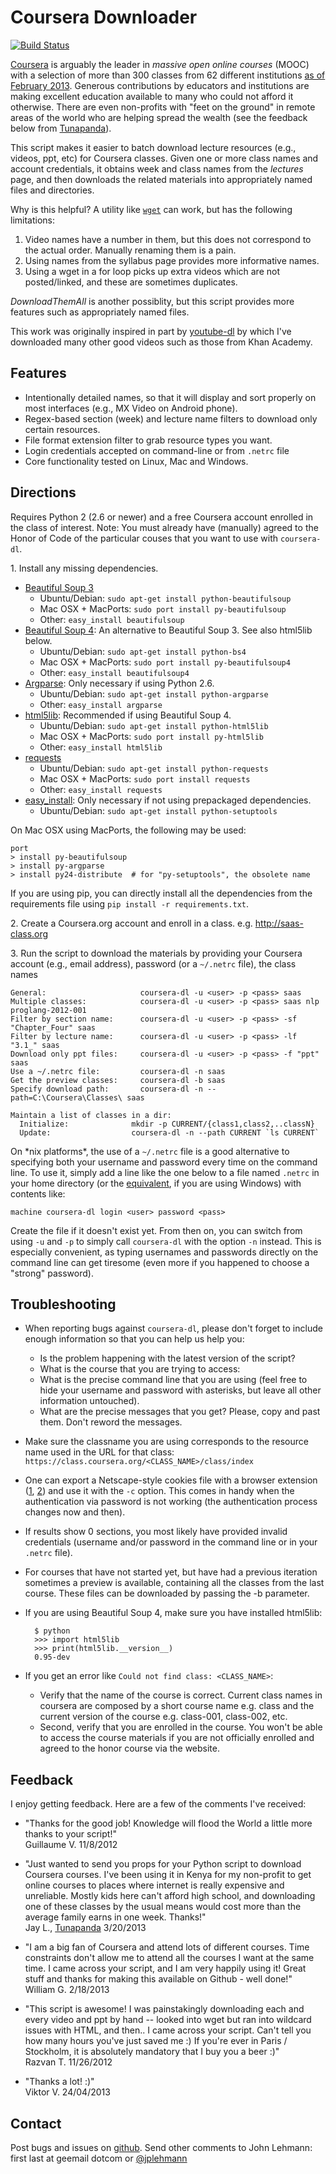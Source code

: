 Coursera Downloader
===================

[![Build Status](https://travis-ci.org/jplehmann/coursera.png?branch=master)](https://travis-ci.org/jplehmann/coursera)

[Coursera][1] is arguably the leader in *massive open online courses* (MOOC)
with a selection of more than 300 classes from 62 different institutions [as of
February 2013][13]. Generous contributions by educators and institutions are
making excellent education available to many who could not afford it otherwise.
There are even non-profits with "feet on the ground" in remote areas of the
world who are helping spread the wealth (see the feedback below from [Tunapanda][14]).

This script makes it easier to batch download lecture resources (e.g., videos, ppt,
etc) for Coursera classes.  Given one or more class names and account credentials,
it obtains week and class names from the *lectures* page, and then downloads
the related materials into appropriately named files and directories.

Why is this helpful?  A utility like [`wget`][2] can work, but has the
following limitations:

1. Video names have a number in them, but this does not correspond to the
   actual order.  Manually renaming them is a pain.
2. Using names from the syllabus page provides more informative names.
3. Using a wget in a for loop picks up extra videos which are not
   posted/linked, and these are sometimes duplicates.

*DownloadThemAll* is another possiblity, but this script provides more features such
as appropriately named files.

This work was originally inspired in part by [youtube-dl][3] by which
I've downloaded many other good videos such as those from Khan Academy.


Features
--------

  * Intentionally detailed names, so that it will display and sort properly
    on most interfaces (e.g., MX Video on Android phone).
  * Regex-based section (week) and lecture name filters to download only
    certain resources.
  * File format extension filter to grab resource types you want.
  * Login credentials accepted on command-line or from `.netrc` file
  * Core functionality tested on Linux, Mac and Windows.


Directions
----------

Requires Python 2 (2.6 or newer) and a free Coursera account enrolled in
the class of interest.  Note: You must already have (manually) agreed to
the Honor of Code of the particular couses that you want to use with
`coursera-dl`.

1\. Install any missing dependencies.

  * [Beautiful Soup 3][4]
    - Ubuntu/Debian: `sudo apt-get install python-beautifulsoup`
    - Mac OSX + MacPorts: `sudo port install py-beautifulsoup`
    - Other: `easy_install beautifulsoup`
  * [Beautiful Soup 4][5]: An alternative to Beautiful Soup 3. See also
    html5lib below.
    - Ubuntu/Debian: `sudo apt-get install python-bs4`
    - Mac OSX + MacPorts: `sudo port install py-beautifulsoup4`
    - Other: `easy_install beautifulsoup4`
  * [Argparse][6]: Only necessary if using Python 2.6.
    - Ubuntu/Debian: `sudo apt-get install python-argparse`
    - Other: `easy_install argparse`
  * [html5lib][15]: Recommended if using Beautiful Soup 4.
    - Ubuntu/Debian: `sudo apt-get install python-html5lib`
    - Mac OSX + MacPorts: `sudo port install py-html5lib`
    - Other: `easy_install html5lib`
  * [requests][16]
    - Ubuntu/Debian: `sudo apt-get install python-requests`
    - Mac OSX + MacPorts: `sudo port install requests`
    - Other: `easy_install requests`
  * [easy_install][7]: Only necessary if not using prepackaged dependencies.
    - Ubuntu/Debian: `sudo apt-get install python-setuptools`

On Mac OSX using MacPorts, the following may be used:

    port
    > install py-beautifulsoup
    > install py-argparse
    > install py24-distribute  # for "py-setuptools", the obsolete name

If you are using pip, you can directly install all the dependencies from the
requirements file using `pip install -r requirements.txt`.

2\. Create a Coursera.org account and enroll in a class.
e.g. http://saas-class.org

3\. Run the script to download the materials by providing your Coursera
account (e.g., email address), password (or a `~/.netrc` file), the class names

    General:                     coursera-dl -u <user> -p <pass> saas
    Multiple classes:            coursera-dl -u <user> -p <pass> saas nlp proglang-2012-001
    Filter by section name:      coursera-dl -u <user> -p <pass> -sf "Chapter_Four" saas
    Filter by lecture name:      coursera-dl -u <user> -p <pass> -lf "3.1_" saas
    Download only ppt files:     coursera-dl -u <user> -p <pass> -f "ppt" saas
    Use a ~/.netrc file:         coursera-dl -n saas
    Get the preview classes:     coursera-dl -b saas
    Specify download path:       coursera-dl -n --path=C:\Coursera\Classes\ saas
    
    Maintain a list of classes in a dir:
      Initialize:              mkdir -p CURRENT/{class1,class2,..classN}
      Update:                  coursera-dl -n --path CURRENT `ls CURRENT`

On \*nix platforms\*, the use of a `~/.netrc` file is a good alternative to
specifying both your username and password every time on the command
line. To use it, simply add a line like the one below to a file named
`.netrc` in your home directory (or the [equivalent][8], if you are using
Windows) with contents like:

    machine coursera-dl login <user> password <pass>

Create the file if it doesn't exist yet.  From then on, you can switch from
using `-u` and `-p` to simply call `coursera-dl` with the option `-n`
instead.  This is especially convenient, as typing usernames and passwords
directly on the command line can get tiresome (even more if you happened to
choose a "strong" password).

Troubleshooting
---------------

* When reporting bugs against `coursera-dl`, please don't forget to include
  enough information so that you can help us help you:
    * Is the problem happening with the latest version of the script?
    * What is the course that you are trying to access:
    * What is the precise command line that you are using (feel free to hide
      your username and password with asterisks, but leave all other
      information untouched).
    * What are the precise messages that you get? Please, copy and past them.
      Don't reword the messages.

* Make sure the classname you are using corresponds to the resource name used in
  the URL for that class:
    `https://class.coursera.org/<CLASS_NAME>/class/index`

* One can export a Netscape-style cookies file with a browser
  extension ([1][9], [2][10]) and use it with the `-c` option. This comes in
  handy when the authentication via password is not working (the
  authentication process changes now and then).

* If results show 0 sections, you most likely have provided invalid
  credentials (username and/or password in the command line or in your
  `.netrc` file).

* For courses that have not started yet, but have had a previous iteration
  sometimes a preview is available, containing all the classes from the
  last course. These files can be downloaded by passing the -b parameter.

* If you are using Beautiful Soup 4, make sure you have installed
  html5lib:

        $ python
        >>> import html5lib
        >>> print(html5lib.__version__)
        0.95-dev

* If you get an error like `Could not find class: <CLASS_NAME>`:
    * Verify that the name of the course is correct. Current class
      names in coursera are composed by a short course name e.g. class
      and the current version of the course e.g. class-001, class-002,
      etc.
    * Second, verify that you are enrolled in the course. You won't be
      able to access the course materials if you are not officially
      enrolled and agreed to the honor course via the website.

Feedback
--------

I enjoy getting feedback. Here are a few of the comments I've received:

* "Thanks for the good job! Knowledge will flood the World a little more thanks
  to your script!"
  <br>Guillaume V. 11/8/2012
  
* "Just wanted to send you props for your Python script to download Coursera
  courses. I've been using it in Kenya for my non-profit to get online courses
  to places where internet is really expensive and unreliable. Mostly kids here
  can't afford high school, and downloading one of these classes by the usual
  means would cost more than the average family earns in one week. Thanks!"
  <br>Jay L., [Tunapanda][14] 3/20/2013

  
* "I am a big fan of Coursera and attend lots of different courses. Time
  constraints don't allow me to attend all the courses I want at the same time.
  I came across your script, and I am very happily using it!  Great stuff and
  thanks for making this available on Github - well done!"
  <br>William G.  2/18/2013
  
* "This script is awesome! I was painstakingly downloading each and every video
  and ppt by hand -- looked into wget but ran into wildcard issues with HTML,
  and then.. I came across your script.  Can't tell you how many hours you've
  just saved me :) If you're ever in Paris / Stockholm, it is absolutely
  mandatory that I buy you a beer :)"
  <br>Razvan T. 11/26/2012

* "Thanks a lot! :)"
  <br>Viktor V. 24/04/2013

Contact
-------

Post bugs and issues on [github][11]. Send other comments to John Lehmann:
first last at geemail dotcom or [@jplehmann][12]

[1]: https://www.coursera.org
[2]: http://sourceforge.net/projects/gnuwin32/files/wget/1.11.4-1/wget-1.11.4-1-setup.exe
[3]: https://rg3.github.com/youtube-dl
[4]: http://www.crummy.com/software/BeautifulSoup/bs3
[5]: http://www.crummy.com/software/BeautifulSoup
[6]: http://pypi.python.org/pypi/argparse
[7]: http://pypi.python.org/pypi/setuptools
[8]: http://stackoverflow.com/a/6031266/962311
[9]: https://chrome.google.com/webstore/detail/lopabhfecdfhgogdbojmaicoicjekelh
[10]: https://addons.mozilla.org/en-US/firefox/addon/export-cookies
[11]: https://github.com/jplehmann/coursera/issues
[12]: https://twitter.com/jplehmann
[13]: http://techcrunch.com/2013/02/20/coursera-adds-29-schools-90-courses-and-4-new-languages-to-its-online-learning-platform
[14]: http://www.tunapanda.org
[15]: https://github.com/html5lib/html5lib-python
[16]: http://docs.python-requests.org/en/latest/
